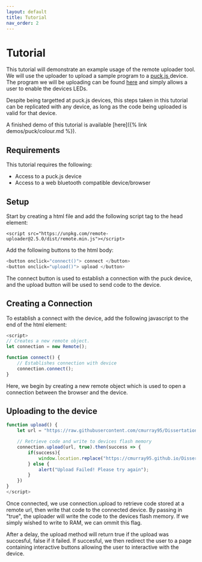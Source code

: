 ```yaml
---
layout: default
title: Tutorial
nav_order: 2
---
```


# Tutorial

This tutorial will demonstrate an example usage of the remote uploader tool. We will use the uploader to upload a sample program to a 
<a href="https://www.espruino.com/Puck.js"> puck.js </a> device. The program we will be uploading can be found <a href="https://raw.githubusercontent.com/cmurray95/Dissertation/main/src/demos/colour-test.js">here</a> and simply allows a user to enable the devices LEDs.

Despite being targetted at puck.js devices, this steps taken in this tutorial can be replicated with any device, as long as the
code being uploaded is valid for that device.

A finished demo of this tutorial is available [here]({% link demos/puck/colour.md %}).

## Requirements

This tutorial requires the following:

- Access to a puck.js device
- Access to a web bluetooth compatible device/browser

## Setup

Start by creating a html file and add the following script tag to the head element:

`<script src="https://unpkg.com/remote-uploader@2.5.0/dist/remote.min.js"></script>`

Add the following buttons to the html body:

```js
<button onclick="connect()"> connect </button>
<button onclick="upload()"> upload </button>
```



The connect button is used to establish a connection with the puck device, and the upload button will be used to send code to the device.

## Creating a Connection

To establish a connect with the device, add the following javascript to the end of the html element:

```js
<script>
// Creates a new remote object.
let connection = new Remote();

function connect() {
    // Establishes connection with device
    connection.connect();
}
```

Here, we begin by creating a new remote object which is used to open a connection between the browser and the device.


## Uploading to the device

```js
function upload() {
    let url = "https://raw.githubusercontent.com/cmurray95/Dissertation/main/src/demos/colour-test.js";

    // Retrieve code and write to devices flash memory
    connection.upload(url, true).then(success => {
        if(success){
            window.location.replace("https://cmurray95.github.io/Dissertation/src/demos/colour-test.html");
        } else {
            alert("Upload Failed! Please try again");
        }
    })
}
</script>
```

Once connected, we use connection.upload to retrieve code stored at a remote url, then write that code to the connected device. 
By passing in "true", the uploader will write the code to the devices flash memory. If we simply wished to write to RAM, we can ommit this flag.

After a delay, the upload method will return true if the upload was succesful, false if it failed. If succesful, we then redirect the user to a page containing
interactive buttons allowing the user to interactive with the device.
